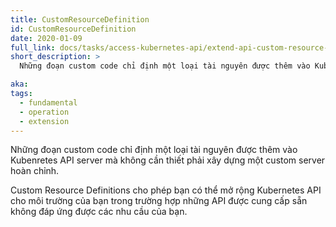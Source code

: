 ```yaml
---
title: CustomResourceDefinition
id: CustomResourceDefinition
date: 2020-01-09
full_link: docs/tasks/access-kubernetes-api/extend-api-custom-resource-definitions/
short_description: >
  Những đoạn custom code chỉ định một loại tài nguyên được thêm vào Kubenretes API server mà không cần thiết phải xây dựng một custom server hoàn chỉnh.

aka:
tags:
  - fundamental
  - operation
  - extension
---
```


Những đoạn custom code chỉ định một loại tài nguyên được thêm vào Kubenretes API server mà không cần thiết phải xây dựng một custom server hoàn chỉnh.

<!--more-->

Custom Resource Definitions cho phép bạn có thể mở rộng Kubernetes API cho môi trường của bạn trong trường hợp những API được cung cấp sẵn không đáp ứng được các nhu cầu của bạn.